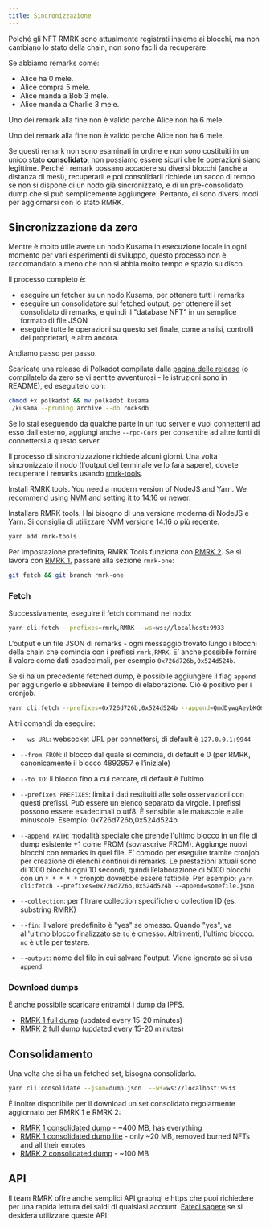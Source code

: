 ```yaml
---
title: Sincronizzazione
---
```


Poiché gli NFT RMRK sono attualmente registrati insieme ai blocchi, ma non cambiano lo stato della chain, non sono facili da recuperare.

Se abbiamo remarks come:

- Alice ha 0 mele.
- Alice compra 5 mele.
- Alice manda a Bob 3 mele.
- Alice manda a Charlie 3 mele.

Uno dei remark alla fine non è valido perché Alice non ha 6 mele.

Uno dei remark alla fine non è valido perché Alice non ha 6 mele.

Se questi remark non sono esaminati in ordine e non sono costituiti in un unico stato **consolidato**, non possiamo essere sicuri che le operazioni siano legittime. Perché i remark possano accadere su diversi blocchi (anche a distanza di mesi), recuperarli e poi consolidarli richiede un sacco di tempo se non si dispone di un nodo già sincronizzato, e di un pre-consolidato dump che si può semplicemente aggiungere.
Pertanto, ci sono diversi modi per aggiornarsi con lo stato RMRK.


## Sincronizzazione da zero

Mentre è molto utile avere un nodo Kusama in esecuzione locale in ogni momento per vari esperimenti di sviluppo, questo processo non è raccomandato a meno che non si abbia molto tempo e spazio su disco.

Il processo completo è:

- eseguire un fetcher su un nodo Kusama, per ottenere tutti i remarks
- eseguire un consolidatore sul fetched output, per ottenere il set consolidato di remarks, e quindi il "database NFT" in un semplice formato di file JSON
- eseguire tutte le operazioni su questo set finale, come analisi, controlli dei proprietari, e altro ancora.

Andiamo passo per passo.

Scaricate una release di Polkadot compilata dalla [pagina delle release](https://github.com/paritytech/polkadot/releases) (o compilatelo da zero se vi sentite avventurosi - le istruzioni sono in README), ed eseguitelo con:

```bash
chmod +x polkadot && mv polkadot kusama
./kusama --pruning archive --db rocksdb
```

Se lo stai eseguendo da qualche parte in un tuo server e vuoi connetterti ad esso dall'esterno, aggiungi anche `--rpc-Cors` per consentire ad altre fonti di connettersi a questo server.

Il processo di sincronizzazione richiede alcuni giorni.
Una volta sincronizzato il nodo (l'output del terminale ve lo farà sapere), dovete recuperare i remarks usando [rmrk-tools](https://github.com/rmrk-team/rmrk-tools/).

Install RMRK tools. You need a modern version of NodeJS and Yarn. We recommend using
[NVM](https://github.com/nvm-sh/nvm) and setting it to 14.16 or newer.

Installare RMRK tools. Hai bisogno di una versione moderna di NodeJS e Yarn. Si consiglia di utilizzare [NVM](https://github.com/nvm-sh/nvm) versione 14.16 o più recente.

```bash
yarn add rmrk-tools
```
Per impostazione predefinita, RMRK Tools funziona con [RMRK 2](/rmrk2.md). Se si lavora con [RMRK 1](/rmrk1.md), passare alla sezione `rmrk-one`:

```bash
git fetch && git branch rmrk-one
```

### Fetch

Successivamente, eseguire il fetch command nel nodo:

```bash
yarn cli:fetch --prefixes=rmrk,RMRK --ws=ws://localhost:9933
```

L’output è un file JSON di remarks - ogni messaggio trovato lungo i blocchi della chain che comincia con i prefissi `rmrk,RMRK`. E’ anche possibile fornire il valore come dati esadecimali, per esempio `0x726d726b,0x524d524b`.

Se si ha un precedente fetched dump, è possibile aggiungere il flag `append` per aggiungerlo e abbreviare il tempo di elaborazione. Ciò è positivo per i cronjob.

```bash
yarn cli:fetch --prefixes=0x726d726b,0x524d524b --append=QmdDywgAeybKG6erv5tJmzzfADZs19aJQV1PoMDmff6jR5.json --ws=wss://node.rmrk.app --from=8000000 --to=9000000
```

Altri comandi da eseguire:

- `--ws URL`: websocket URL per connettersi, di default è `127.0.0.1:9944`
- `--from FROM`: il blocco dal quale si comincia, di default è 0 (per RMRK, canonicamente il blocco 4892957 è l’iniziale) 
- `--to TO`: il blocco fino a cui cercare, di default è l’ultimo
- `--prefixes PREFIXES`: limita i dati restituiti alle sole osservazioni con questi prefissi. Può essere un elenco
  separato da virgole. I prefissi possono essere esadecimali o utf8. È sensibile alle maiuscole e alle minuscole. Esempio: 0x726d726b,0x524d524b
- `--append PATH`: modalità speciale che prende l'ultimo blocco in un file di dump esistente +1 come FROM (sovrascrive FROM). Aggiunge nuovi blocchi con remarks in quel file. E’ comodo per eseguire tramite cronjob per creazione di elenchi continui di remarks. Le prestazioni attuali sono di 1000 blocchi ogni 10 secondi, quindi l’elaborazione di 5000 blocchi con un `* * * * *` cronjob dovrebbe essere fattibile. Per esempio:
  `yarn cli:fetch --prefixes=0x726d726b,0x524d524b --append=somefile.json`
- `--collection`: per filtrare collection specifiche o collection ID (es. substring RMRK)
- `--fin`: il valore predefinito è "yes" se omesso. Quando "yes", va all'ultimo blocco finalizzato se `to` è omesso. Altrimenti, l'ultimo blocco. `no` è utile per testare.

- `--output`: nome del file in cui salvare l'output. Viene ignorato se si usa `append`.

### Download dumps

È anche possibile scaricare entrambi i dump da IPFS.

- [RMRK 1 full dump](https://gateway.pinata.cloud/ipns/latestdump.rmrk.app) (updated every 15-20
  minutes)
- [RMRK 2 full dump](https://gateway.pinata.cloud/ipns/latest-rmrk2.rmrk.link) (updated every 15-20
  minutes)

## Consolidamento

Una volta che si ha un fetched set, bisogna consolidarlo.

```bash
yarn cli:consolidate --json=dump.json  --ws=ws://localhost:9933
```

È inoltre disponibile per il download un set consolidato regolarmente aggiornato per RMRK 1 e RMRK 2:

- [RMRK 1 consolidated dump](https://gateway.pinata.cloud/ipns/precon-mkt.rmrk.app) - ~400 MB, has
  everything
- [RMRK 1 consolidated dump lite](https://gateway.pinata.cloud/ipns/precon-lite.rmrk.link) - only
  ~20 MB, removed burned NFTs and all their emotes
- [RMRK 2 consolidated dump](https://gateway.pinata.cloud/ipns/precon-rmrk2.rmrk.link) - ~100 MB

## API

Il team RMRK offre anche semplici API graphql e https che puoi richiedere per una rapida lettura dei saldi di qualsiasi account. [Fateci sapere](https://t.me/rmrkimpl) se si desidera utilizzare queste API.